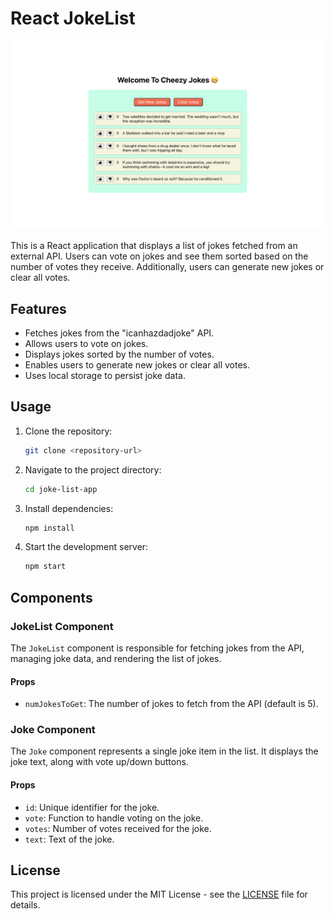 # React JokeList

![Joklist Preview](./reactjokes.png)

This is a React application that displays a list of jokes fetched from an external API. Users can vote on jokes and see them sorted based on the number of votes they receive. Additionally, users can generate new jokes or clear all votes.

## Features

- Fetches jokes from the "icanhazdadjoke" API.
- Allows users to vote on jokes.
- Displays jokes sorted by the number of votes.
- Enables users to generate new jokes or clear all votes.
- Uses local storage to persist joke data.

## Usage

1. Clone the repository:

   ```bash
   git clone <repository-url>
   ```

2. Navigate to the project directory:

   ```bash
   cd joke-list-app
   ```

3. Install dependencies:

   ```bash
   npm install
   ```

4. Start the development server:

   ```bash
   npm start
   ```

## Components

### JokeList Component

The `JokeList` component is responsible for fetching jokes from the API, managing joke data, and rendering the list of jokes.

#### Props

- `numJokesToGet`: The number of jokes to fetch from the API (default is 5).

### Joke Component

The `Joke` component represents a single joke item in the list. It displays the joke text, along with vote up/down buttons.

#### Props

- `id`: Unique identifier for the joke.
- `vote`: Function to handle voting on the joke.
- `votes`: Number of votes received for the joke.
- `text`: Text of the joke.

## License

This project is licensed under the MIT License - see the [LICENSE](LICENSE) file for details.
